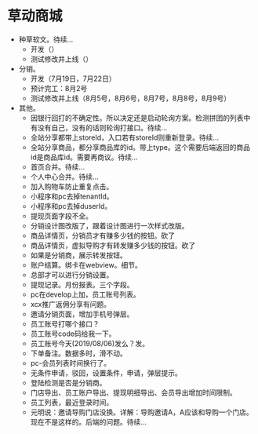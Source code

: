 # 草动商城
* 种草软文。待续...
    - 开发（）
    - 测试修改并上线（）
* 分销。
    - 开发（7月19日，7月22日）
    - 预计完工：8月2号
    - 测试修改并上线（8月5号，8月6号，8月7号，8月8号，8月9号）
* 其他。
    - 因银行回打的不确定性。所以决定还是启动轮询方案。检测拼团的列表中有没有自己，没有的话则轮询打接口。待续...
    - 全站分享都带上storeId，入口若有storeId则重新登录。待续...
    - 全站分享商品，都分享商品库的id。带上type。这个需要后端返回的商品id是商品库id。需要再商议。待续...
    - 首页合并。待续...
    - 个人中心合并。待续...
    - 加入购物车防止重复点击。
    - 小程序和pc去掉tenantId。
    - 小程序和pc去掉duserId。
    - 提现页面字段不全。
    - 分销设计图改版了，跟着设计图进行一次样式改版。
    - 商品详情页，分销员才有赚多少钱的按钮。砍了
    - 商品详情页，虚拟导购才有转发赚多少钱的按钮。砍了
    - 如果是分销商，展示转发按钮。
    - 账户结算。绑卡在webview。细节。
    - 总部才可以进行分销设置。
    - 提现记录。月份报表。三个字段。
    - pc在develop上加，员工账号列表。
    - xcx推广返佣分享有问题。
    - 邀请分销页面，增加手机号弹层。
    - 员工账号打哪个接口？
    - 员工账号code码给我一下。
    - 员工账号今天(2019/08/06)发么？发。
    - 下单备注。数据多时，滑不动。
    - pc-会员列表时间换行了。
    - 无条件申请，驳回，设置条件，申请，弹层提示。
    - 登陆检测是否是分销商。
    - 门店导出、员工账户导出、提现明细导出、会员导出增加时间限制。
    - 员工列表，最近登录时间。
    - 元明说：邀请导购门店没换。详解：导购邀请A，A应该和导购一个门店。现在不是这样的。后端的问题。待续...
    
